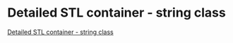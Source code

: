 # Detailed STL container - string class
[Detailed STL container - string class](https://aiwithcloud.com/2022/09/15/detailed_stl_container___string_class/)